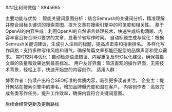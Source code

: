 ###比利哥微信：8845665


主要功能与优势：
智能关键词意图分析：结合Semrush的关键词分析，精准理解并整合目标关键词的搜索意图，提升文章在搜索引擎中的可见度和相关性。
基于OpenAI的内容生成：利用OpenAI的自然语言处理技术，快速生成结构清晰、内容丰富且符合SEO要求的文章，显著节省写作时间。
自动标题生成与优化：根据Semrush关键词建议，生成引人注目的标题，提高点击率和搜索排名。
多样化写作风格：支持多种写作风格和语气，确保每篇文章都能匹配您的品牌声音和受众需求。
实时校对与优化：自动检测语法错误、内容重复及SEO优化建议，确保每篇文章的质量和效果达到最高标准。
用户友好界面：简洁直观的操作界面，无需技术背景，轻松上手，快速开始您的内容创作。
适用人群：

博客作者：持续产出符合SEO标准的优质内容，吸引更多读者关注。
企业主：提升网站在搜索引擎中的排名，增加品牌曝光度和潜在客户。
内容创作者：高效完成各类写作任务，提升工作效率，确保内容符合关键词意图。

后续会经常更新及更新路线
